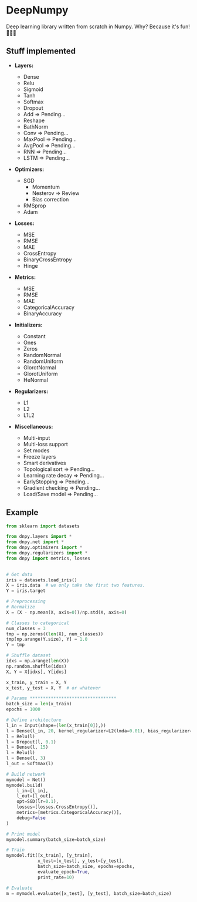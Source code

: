 # DeepNumpy

Deep learning library written from scratch in Numpy. Why? Because it's fun! 🤷🏻‍♂️


## Stuff implemented

- **Layers:**
    - Dense
    - Relu
    - Sigmoid
    - Tanh
    - Softmax
    - Dropout
    - Add => Pending...
    - Reshape
    - BathNorm
    - Conv => Pending...
    - MaxPool => Pending...
    - AvgPool => Pending...
    - RNN => Pending...
    - LSTM => Pending...
   
- **Optimizers:**
    - SGD
        - Momentum
        - Nesterov => Review
        - Bias correction
    - RMSprop
    - Adam

- **Losses:**
    - MSE
    - RMSE
    - MAE
    - CrossEntropy
    - BinaryCrossEntropy
    - Hinge

- **Metrics:**
    - MSE
    - RMSE
    - MAE
    - CategoricalAccuracy
    - BinaryAccuracy
    
- **Initializers:**
    - Constant
    - Ones
    - Zeros
    - RandomNormal
    - RandomUniform
    - GlorotNormal
    - GlorotUniform
    - HeNormal
    
- **Regularizers:**
    - L1
    - L2
    - L1L2  
    
- **Miscellaneous:**
    - Multi-input
    - Multi-loss support
    - Set modes
    - Freeze layers
    - Smart derivatives
    - Topological sort => Pending...
    - Learning rate decay => Pending...
    - EarlyStopping => Pending...
    - Gradient checking => Pending...
    - Load/Save model => Pending...
    
    
## Example

```python
from sklearn import datasets

from dnpy.layers import *
from dnpy.net import *
from dnpy.optimizers import *
from dnpy.regularizers import *
from dnpy import metrics, losses
    

# Get data
iris = datasets.load_iris()
X = iris.data  # we only take the first two features.
Y = iris.target

# Preprocessing
# Normalize
X = (X - np.mean(X, axis=0))/np.std(X, axis=0)

# Classes to categorical
num_classes = 3
tmp = np.zeros((len(X), num_classes))
tmp[np.arange(Y.size), Y] = 1.0
Y = tmp

# Shuffle dataset
idxs = np.arange(len(X))
np.random.shuffle(idxs)
X, Y = X[idxs], Y[idxs]

x_train, y_train = X, Y
x_test, y_test = X, Y  # or whatever

# Params *********************************
batch_size = len(x_train)
epochs = 1000

# Define architecture
l_in = Input(shape=(len(x_train[0]),))
l = Dense(l_in, 20, kernel_regularizer=L2(lmda=0.01), bias_regularizer=L1(lmda=0.01))
l = Relu(l)
l = Dropout(l, 0.1)
l = Dense(l, 15)
l = Relu(l)
l = Dense(l, 3)
l_out = Softmax(l)

# Build network
mymodel = Net()
mymodel.build(
    l_in=[l_in],
    l_out=[l_out],
    opt=SGD(lr=0.1),
    losses=[losses.CrossEntropy()],
    metrics=[metrics.CategoricalAccuracy()],
    debug=False
)

# Print model
mymodel.summary(batch_size=batch_size)

# Train
mymodel.fit([x_train], [y_train],
            x_test=[x_test], y_test=[y_test],
            batch_size=batch_size, epochs=epochs,
            evaluate_epoch=True,
            print_rate=10)

# Evaluate
m = mymodel.evaluate([x_test], [y_test], batch_size=batch_size)
```